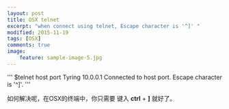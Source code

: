 ```yaml
---
layout: post
title: OSX telnet 
excerpt: "when connect using telnet, Escape character is '^]' "
modified: 2015-11-19
tags: [OSX]
comments: true
image:
    feature: sample-image-5.jpg
---
```


'''
$telnet host port
Tyring 10.0.0.1
Connected to host port.
Escape character is '^]'.
'''

如何解决呢，在OSX的终端中，你只需要 键入 **ctrl** + **]** 就好了。

